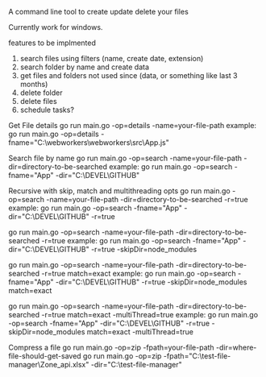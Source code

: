 A command line tool to create update delete your files

Currently work for windows.

features to be implmented

1) search files using filters (name, create date, extension)
2) search folder by name and create data
3) get files and folders not used since (data, or something like last 3 months)
4) delete folder
5) delete files
6) schedule tasks?

Get File details
  go run main.go -op=details -name=your-file-path
  example: go run main.go -op=details -fname="C:\webworkers\webworkers\src\App.js"

Search file by name
  go run main.go -op=search -name=your-file-path -dir=directory-to-be-searched
  example: go run main.go -op=search -fname="App" -dir="C:\DEVEL\GITHUB"

Recursive with skip, match and multithreading opts
  go run main.go -op=search -name=your-file-path -dir=directory-to-be-searched -r=true
  example: go run main.go -op=search -fname="App" -dir="C:\DEVEL\GITHUB" -r=true 

  go run main.go -op=search -name=your-file-path -dir=directory-to-be-searched -r=true
  example: go run main.go -op=search -fname="App" -dir="C:\DEVEL\GITHUB" -r=true -skipDir=node_modules

  go run main.go -op=search -name=your-file-path -dir=directory-to-be-searched -r=true match=exact
  example: go run main.go -op=search -fname="App" -dir="C:\DEVEL\GITHUB" -r=true -skipDir=node_modules  match=exact

  go run main.go -op=search -name=your-file-path -dir=directory-to-be-searched -r=true match=exact -multiThread=true
  example: go run main.go -op=search -fname="App" -dir="C:\DEVEL\GITHUB" -r=true -skipDir=node_modules  match=exact -multiThread=true

  
Compress a file
  go run main.go -op=zip -fpath=your-file-path -dir=where-file-should-get-saved
  go run main.go -op=zip -fpath="C:\test-file-manager\Zone_api.xlsx" -dir="C:\test-file-manager"